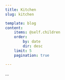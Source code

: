 ```yaml
---
title: Kitchen
slug: kitchen

template: blog
content:
    items: @self.children
    order:
        by: date
        dir: desc
    limit: 5
    pagination: true

---
```


...